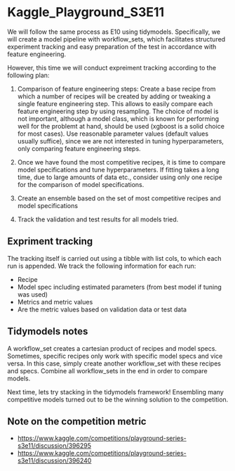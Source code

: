 # Kaggle_Playground_S3E11

We will follow the same process as E10 using tidymodels. Specifically, we will create a model pipeline with workflow_sets, which facilitates structured experiment tracking and easy preparation of the test in accordance with feature engineering. 

However, this time we will conduct expreiment tracking according to the following plan: 

1. Comparison of feature engineering steps: Create a base recipe from which a number of recipes will be created by adding or tweaking a single feature engineering step. This allows to easily compare each feature engineering step by using resampling. The choice of model is not important, although a model class, which is known for performing well for the problemt at hand, should be used (xgboost is a solid choice for most cases). Use reasonable parameter values (default values usually suffice), since we are not interested in tuning hyperparameters, only comparing feature engineering steps. 

2. Once we have found the most competitive recipes, it is time to compare model specifications and tune hyperparameters. If fitting takes a long time, due to large amounts of data etc., consider using only one recipe for the comparison of model specifications. 

3. Create an ensemble based on the set of most competitive recipes and model specifications

3. Track the validation and test results for all models tried.

## Expriment tracking 
The tracking itself is carried out using a tibble with list cols, to which each run is appended. We track the following information for each run:

* Recipe
* Model spec including estimated parameters (from best model if tuning was used)
* Metrics and metric values
* Are the metric values based on validation data or test data

## Tidymodels notes
A workflow_set creates a cartesian product of recipes and model specs. Sometimes, specific recipes only work with specific model specs and vice versa. In this case, simply create another workflow_set with these recipes and specs. Combine all workflow_sets in the end in order to compare models. 

Next time, lets try stacking in the tidymodels framework! Ensembling many competitive models turned out to be the winning solution to the competition. 

## Note on the competition metric

* https://www.kaggle.com/competitions/playground-series-s3e11/discussion/396295
* https://www.kaggle.com/competitions/playground-series-s3e11/discussion/396240

